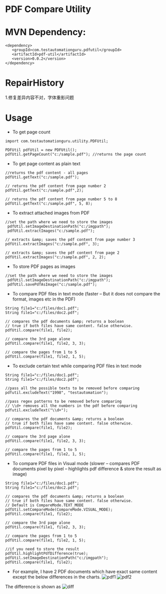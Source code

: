 # PDF Compare Utility

MVN Dependency:
===============

```
<dependency>
   <groupId>com.testautomationguru.pdfutil</groupId>
   <artifactId>pdf-util</artifactId>
   <version>0.0.2</version>
</dependency>
```


# RepairHistory
1.修复差异内容不对，字体重影问题

# Usage

* To get page count

```
import com.testautomationguru.utility.PDFUtil;
 
PDFUtil pdfUtil = new PDFUtil();
pdfUtil.getPageCount("c:/sample.pdf"); //returns the page count
```

* To get page content as plain text

```
//returns the pdf content - all pages
pdfUtil.getText("c:/sample.pdf");
 
// returns the pdf content from page number 2
pdfUtil.getText("c:/sample.pdf",2);
 
// returns the pdf content from page number 5 to 8
pdfUtil.getText("c:/sample.pdf", 5, 8);

```

* To extract attached images from PDF
```
//set the path where we need to store the images
 pdfUtil.setImageDestinationPath("c:/imgpath");
 pdfUtil.extractImages("c:/sample.pdf");
 
// extracts &amp; saves the pdf content from page number 3
pdfUtil.extractImages("c:/sample.pdf", 3);
 
// extracts &amp; saves the pdf content from page 2
pdfUtil.extractImages("c:/sample.pdf", 2, 2);

```


* To store PDF pages as images

```
//set the path where we need to store the images
 pdfUtil.setImageDestinationPath("c:/imgpath");
 pdfUtil.savePdfAsImage("c:/sample.pdf");
```

* To compare PDF files in text mode (faster – But it does not compare the format, images etc in the PDF)

```
String file1="c:/files/doc1.pdf";
String file1="c:/files/doc2.pdf";
 
// compares the pdf documents &amp; returns a boolean
// true if both files have same content. false otherwise.
pdfUtil.compare(file1, file2);
 
// compare the 3rd page alone
pdfUtil.compare(file1, file2, 3, 3);
 
// compare the pages from 1 to 5
pdfUtil.compare(file1, file2, 1, 5);
```
* To exclude certain text while comparing PDF files in text mode

```
String file1="c:/files/doc1.pdf";
String file1="c:/files/doc2.pdf";
 
//pass all the possible texts to be removed before comparing
pdfutil.excludeText("1998", "testautomation");
 
//pass regex patterns to be removed before comparing
// \\d+ removes all the numbers in the pdf before comparing
pdfutil.excludeText("\\d+");
 
// compares the pdf documents &amp; returns a boolean
// true if both files have same content. false otherwise.
pdfUtil.compare(file1, file2);
 
// compare the 3rd page alone
pdfUtil.compare(file1, file2, 3, 3);
 
// compare the pages from 1 to 5
pdfUtil.compare(file1, file2, 1, 5);
```
* To compare PDF files in Visual mode (slower – compares PDF documents pixel by pixel – highlights pdf difference & store the result as image)

```
String file1="c:/files/doc1.pdf";
String file1="c:/files/doc2.pdf";
 
// compares the pdf documents &amp; returns a boolean
// true if both files have same content. false otherwise.
// Default is CompareMode.TEXT_MODE
pdfUtil.setCompareMode(CompareMode.VISUAL_MODE);
pdfUtil.compare(file1, file2);
 
// compare the 3rd page alone
pdfUtil.compare(file1, file2, 3, 3);
 
// compare the pages from 1 to 5
pdfUtil.compare(file1, file2, 1, 5);
 
//if you need to store the result
pdfUtil.highlightPdfDifference(true);
pdfUtil.setImageDestinationPath("c:/imgpath");
pdfUtil.compare(file1, file2);
```


* For example, I have 2 PDF documents which have exact same content except the below differences in the charts.
![pdf1](http://i0.wp.com/www.testautomationguru.com/wp-content/uploads/2015/06/pdfu001.png) ![pdf2](http://i2.wp.com/www.testautomationguru.com/wp-content/uploads/2015/06/pdfu002.png)

The difference is shown as 
![diff](http://i1.wp.com/www.testautomationguru.com/wp-content/uploads/2015/06/pdfu003.png)
